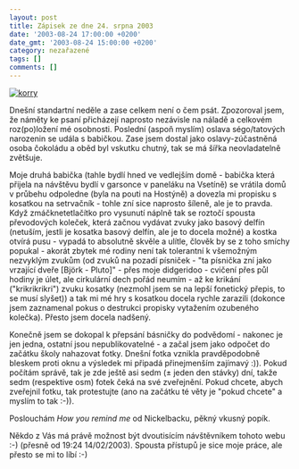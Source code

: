 ```yaml
---
layout: post
title: Zápisek ze dne 24. srpna 2003
date: '2003-08-24 17:00:00 +0200'
date_gmt: '2003-08-24 15:00:00 +0200'
category: nezařazené
tags: []
comments: []
---
```

<p>
<div >  <a href="%base_url%/assets/old-images/korry.jpg"><img alt="korry" src="%base_url%/assets/old-images/korry.jpg"></a>  </div>
<p>Dnešní standartní neděle a zase celkem není o čem psát. Zpozoroval jsem, že náměty ke psaní přicházejí  naprosto nezávisle na náladě a celkovém roz(po)ložení mé osobnosti. Poslední (aspoň myslím) oslava ségo/tatových  narozenin se udála s babičkou. Zase jsem dostal jako oslavy-zúčastněná osoba čokoládu a oběd byl vskutku chutný,  tak se má šířka neovladatelně zvětšuje.</p>
<p>Moje druhá babička (tahle bydlí hned ve vedlejším domě - babička která přijela na návštěvu bydlí v garsonce v  paneláku na Vsetíně) se vrátila domů v průbehu odpoledne (byla na pouti na Hostýně) a dovezla mi propisku  s kosatkou na setrvačník - tohle zní sice naprosto šíleně, ale je to pravda. Když zmáčknetetlačítko pro vysunutí  náplně tak se roztočí spousta převodových koleček, která začnou vydávat zvuky jako basový delfín (netuším, jestli  je kosatka basový delfín, ale je to docela možné) a kostka otvírá pusu - vypadá to absolutně skvěle a ulítle,  člověk by se z toho smíchy popukal - akorát zbytek mé rodiny není tak tolerantní k všemožným nezvyklým zvukům  (od zvuků na pozadí písniček - "ta písnička zní jako vrzající dveře [Björk - Pluto]" - přes moje didgeridoo -  cvičení přes půl hodiny je úlet, ale cirkulární dech pořád neumím - až ke krikání ("krikrikrikri") zvuku kosatky  (nezmohl jsem se na lepší fonetický přepis, to se musí slyšet)) a tak mi mé hry s kosatkou docela rychle zarazili  (dokonce jsem zaznamenal pokus o destrukci propisky vytažením ozubeného kolečka). Přesto jsem docela nadšený.</p>
<p>Konečně jsem se dokopal k přepsání básničky do podvědomí - nakonec je jen jedna, ostatní jsou nepublikovatelné -  a začal jsem jako odpočet do začátku školy nahazovat fotky. Dnešní fotka vznikla pravděpodobně bleskem proti oknu a  výsledek mi připadá přinejmenším zajímavý :)). Pokud počítám správě, tak je zde ještě asi sedm (&plusmn; jeden  den stávky) dní, takže sedm (respektive osm) fotek čeká na své zveřejnění. Pokud chcete, abych zveřejnil fotku,  tak protestujte (ano na začátku té věty je "pokud chcete" a myslím to tak :-)).</p>
<p>Poslouchám <i title="tady býval odkaz na soubor 'how_you_remind.htm'">How you remind me</i> od Nickelbacku,  pěkný vkusný popík.</p>
<p>Někdo z Vás má právě možnost být dvoutisícím návštěvníkem tohoto webu :-) (přesně od 19:24 14/02/2003).  Spousta přístupů je sice moje práce, ale přesto se mi to líbí :-)</p>
